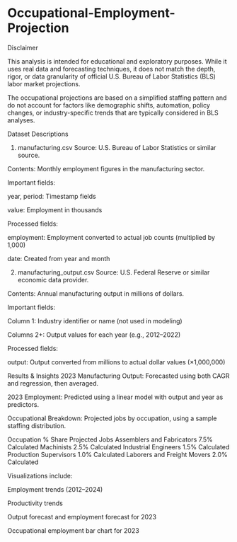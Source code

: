 # Occupational-Employment-Projection

Disclaimer

This analysis is intended for educational and exploratory purposes. While it uses real data and forecasting techniques, it does not match the depth, rigor, or data granularity of official U.S. Bureau of Labor Statistics (BLS) labor market projections.

The occupational projections are based on a simplified staffing pattern and do not account for factors like demographic shifts, automation, policy changes, or industry-specific trends that are typically considered in BLS analyses.




Dataset Descriptions


1. manufacturing.csv
Source: U.S. Bureau of Labor Statistics or similar source.

Contents: Monthly employment figures in the manufacturing sector.

Important fields:

year, period: Timestamp fields

value: Employment in thousands

Processed fields:

employment: Employment converted to actual job counts (multiplied by 1,000)

date: Created from year and month

2. manufacturing_output.csv
Source: U.S. Federal Reserve or similar economic data provider.

Contents: Annual manufacturing output in millions of dollars.

Important fields:

Column 1: Industry identifier or name (not used in modeling)

Columns 2+: Output values for each year (e.g., 2012–2022)

Processed fields:

output: Output converted from millions to actual dollar values (×1,000,000)

Results & Insights
2023 Manufacturing Output: Forecasted using both CAGR and regression, then averaged.

2023 Employment: Predicted using a linear model with output and year as predictors.

Occupational Breakdown: Projected jobs by occupation, using a sample staffing distribution.

Occupation	                           % Share	                      Projected Jobs
Assemblers and Fabricators	             7.5%	                          Calculated
Machinists	                             2.5%                         	Calculated
Industrial Engineers	                   1.5%	                          Calculated
Production Supervisors	                 1.0%	                          Calculated
Laborers and Freight Movers	             2.0%	                          Calculated

Visualizations include:

Employment trends (2012–2024)

Productivity trends

Output forecast and employment forecast for 2023

Occupational employment bar chart for 2023

